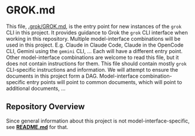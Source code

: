 # GROK.md

This file, [.grok/GROK.md](GROK.md), is the entry point for new instances of the `grok` CLI in this project.
It provides guidance to Grok the `grok` CLI interface when working in this repository.
Multiple model-interface combinations will be used in this project.
E.g. Claude in Claude Code, Claude in the OpenCode CLI, Gemini using the `gemini` CLI, ...
Each will have a different entry point.
Other model-interface combinations are welcome to read this file, but it does not contain instructions for them.
This file should contain mostly `grok` CLI-specific instructions and information.
We will attempt to ensure the documents in this project form a DAG.
Model-interface combination-specific entry points will point to common documents, which will point to additional documents, ...

## Repository Overview

Since general information about this project is not model-interface-specific, see **[README.md](README.md)** for that.
